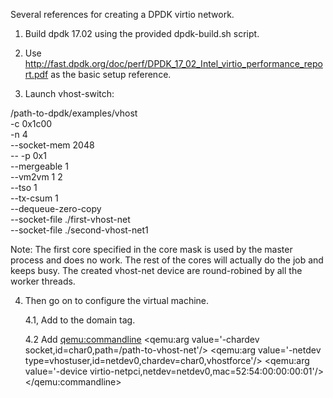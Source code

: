 Several references for creating a DPDK virtio network.

1. Build dpdk 17.02 using the provided dpdk-build.sh script.

2. Use http://fast.dpdk.org/doc/perf/DPDK_17_02_Intel_virtio_performance_report.pdf as the basic setup reference.

3. Launch vhost-switch:

 /path-to-dpdk/examples/vhost \
 -c 0x1c00 \
 -n 4 \
 --socket-mem 2048 \
 -- -p 0x1 \
 --mergeable 1 \
 --vm2vm 1 2 \
 --tso 1 \
 --tx-csum 1 \
 --dequeue-zero-copy \
 --socket-file ./first-vhost-net \
 --socket-file ./second-vhost-net1

Note: The first core specified in the core mask is used by the master process and does no work.
The rest of the cores will actually do the job and keeps busy. The created vhost-net device are
round-robined by all the worker threads.

4. Then go on to configure the virtual machine.

   4.1, Add <domain type='kvm' xmlns:qemu='http://libvirt.org/schemas/domain/qemu/1.0'>
   to the domain tag.

   4.2 Add
<qemu:commandline>
  <qemu:arg value='-chardev socket,id=char0,path=/path-to-vhost-net'/>
  <qemu:arg value='-netdev type=vhostuser,id=netdev0,chardev=char0,vhostforce'/>
  <qemu:arg value='-device virtio-netpci,netdev=netdev0,mac=52:54:00:00:00:01'/>
</qemu:commandline>